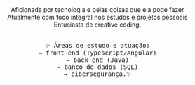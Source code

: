 
<div align="center">
  
##

<p align="center">Aficionada por tecnologia e pelas coisas que ela pode fazer<br>
Atualmente com foco integral nos estudos e projetos pessoais<br>
Entusiasta de creative coding. </p><br> 

<div>
<kbd>✨ Áreas de estudo e atuação: <br>
  → front-end (Typescript/Angular) <br>
  → back-end (Java) <br>
  → banco de dados (SQL) <br>
  → cibersegurança.✨</kbd>
</div>
  
##
</div>
